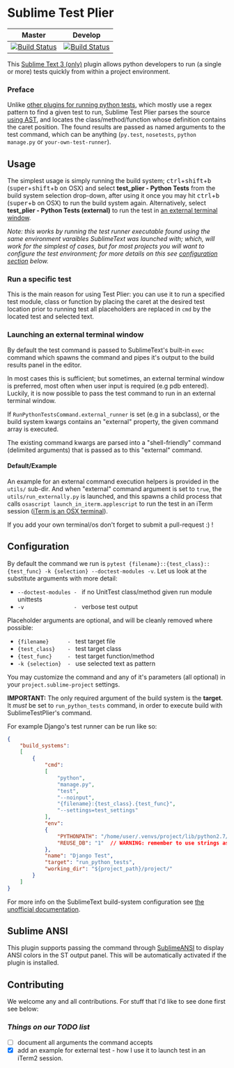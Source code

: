 # Sublime Test Plier

| Master | Develop |
| ------ |-------- |
| [![Build Status][2]][1] | [![Build Status][3]][1] |

This [Sublime Text 3 (only)][4] plugin allows python developers to run (a single or  more) tests quickly from within a project environment.



### Preface

Unlike [other plugins for running python tests][5], which mostly use a regex pattern to find a given test to run, Sublime Test Plier parses the source [using AST][6], and locates the class/method/function whose definition contains the caret position. The found results are passed as named arguments to the test command, which can be anything (`py.test`, `nosetests`, `python manage.py` or `your-own-test-runner`).


## Usage

The simplest usage is simply running the build system; <kbd>ctrl</kbd>+<kbd>shift</kbd>+<kbd>b</kbd> (<kbd>super</kbd>+<kbd>shift</kbd>+<kbd>b</kbd> on OSX) and select **test_plier - Python Tests** from the build system selection drop-down, after using it once you may hit <kbd>ctrl</kbd>+<kbd>b</kbd> (<kbd>super</kbd>+<kbd>b</kbd> on OSX) to run the build system again. Alternatively, select **test_plier - Python Tests (external)** to run the test in [an external terminal window](#launching-an-external-terminal-window).

_Note: this works by running the test runner executable found using the same environment varaibles SublimeText was launched with; which, will work for the simplest of cases, but for most projects you will want to configure the test environment; for more details on this see [configuration section](#configuration) below._

### Run a specific test

This is the main reason for using Test Plier: you can use it to run a specified test module, class or function by placing the caret at the desired test location prior to running test all placeholders are replaced in `cmd` by the located test and selected text.

### Launching an external terminal window

By default the test command is passed to SublimeText's built-in `exec` command which spawns the command and pipes it's output to the build results panel in the editor.

In most cases this is sufficient; but sometimes, an external terminal window is preferred, most often when user input is required (e.g pdb entered). Luckily, it is now possible to pass the test command to run in an external terminal window.

If `RunPythonTestsCommand.external_runner` is set (e.g in a subclass), or the build system kwargs contains an "external" property, the given command array is executed.

The existing command kwargs are parsed into a "shell-friendly" command (delimited arguments) that is passed as to this "external" command.

#### Default/Example

An example for an external command execution helpers is provided in the `utils/` sub-dir. And when "external" command argument is set to `true`, the `utils/run_externally.py` is launched, and this spawns a child process that calls `osascript launch_in_iterm.applescript` to run the test in an iTerm session ([iTerm is an OSX terminal][9]).

If you add your own terminal/os don't forget to submit a pull-request :) !


## Configuration

By default the command we run is `pytest {filename}::{test_class}::{test_func} -k {selection} --doctest-modules -v`.
Let us look at the substitute arguments with more detail:

- `--doctest-modules - ` if no UnitTest class/method given run module unittests
- `-v                - ` verbose test output

Placeholder arguments are optional, and will be cleanly removed where possible:

- `{filename}      - ` test target file
- `{test_class}    - ` test target class
- `{test_func}     - ` test target function/method
- `-k {selection}  - ` use selected text as pattern

You may customize the command and any of it's parameters (all optional) in your `project.sublime-project` settings.

**IMPORTANT:** The only required argument of the build system is the **target**. It _must_ be set to `run_python_tests` command, in order to execute build with SublimeTestPlier's command.

For example Django's test runner can be run like so:

```json
{
    "build_systems":
    [
        {
            "cmd":
            [
                "python",
                "manage.py",
                "test",
                "--noinput",
                "{filename}:{test_class}.{test_func}",
                "--settings=test_settings"
            ],
            "env":
            {
                "PYTHONPATH": "/home/user/.venvs/project/lib/python2.7/site-packages",
                "REUSE_DB": "1"  // WARNING: remember to use strings as values
            },
            "name": "Django Test",
            "target": "run_python_tests",
            "working_dir": "${project_path}/project/"
        }
    ]
}
```

For more info on the SublimeText build-system configuration see [the unofficial documentation][7].


## Sublime ANSI

This plugin supports passing the command through [SublimeANSI][8] to display ANSI colors in the ST output panel. This will be automatically activated if the plugin is installed.

## Contributing

We welcome any and all contributions. For stuff that I'd like to see done first see below:

### _Things on our TODO list_

- [ ] document all arguments the command accepts
- [x] add an example for external test - how I use it to launch test in an iTerm2 session.

[1]: https://travis-ci.org/asfaltboy/SublimeTestPlier
[2]: https://travis-ci.org/asfaltboy/SublimeTestPlier.svg?branch=master
[3]: https://travis-ci.org/asfaltboy/SublimeTestPlier.svg?branch=develop
[4]: http://www.sublimetext.com/3
[5]: https://packagecontrol.io/search/test+python
[6]: test_parser.py
[7]: http://sublime-text-unofficial-documentation.readthedocs.org/en/latest/reference/build_systems/configuration.html
[8]: https://github.com/aziz/SublimeANSI
[9]: https://www.iterm2.com/
